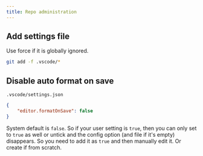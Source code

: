 ```yaml
---
title: Repo administration
---
```



## Add settings file

Use force if it is globally ignored.

```sh
git add -f .vscode/*
```


## Disable auto format on save

`.vscode/settings.json`
```json
{
    "editor.formatOnSave": false
}
```

System default is `false`.  So if your user setting is `true`, then you can only set to `true` as well or untick and the config option (and file if it's empty) disappears. So you need to add it as `true` and then manually edit it. Or create if from scratch.
